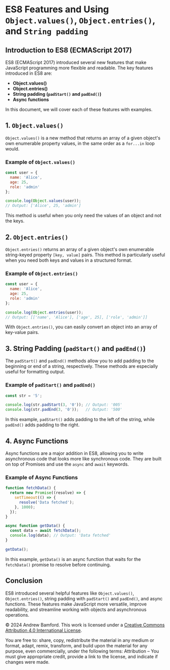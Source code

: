 # ES8 Features and Using `Object.values()`, `Object.entries()`, and `String padding`

## Introduction to ES8 (ECMAScript 2017)

ES8 (ECMAScript 2017) introduced several new features that make JavaScript programming more flexible and readable. The key features introduced in ES8 are:

- **Object.values()**
- **Object.entries()**
- **String padding (`padStart()` and `padEnd()`)**
- **Async functions**

In this document, we will cover each of these features with examples.

## 1. `Object.values()`

`Object.values()` is a new method that returns an array of a given object's own enumerable property values, in the same order as a `for...in` loop would.

### Example of `Object.values()`

```javascript
const user = {
  name: 'Alice',
  age: 25,
  role: 'admin'
};

console.log(Object.values(user)); 
// Output: ['Alice', 25, 'admin']
```

This method is useful when you only need the values of an object and not the keys.

## 2. `Object.entries()`

`Object.entries()` returns an array of a given object's own enumerable string-keyed property `[key, value]` pairs. This method is particularly useful when you need both keys and values in a structured format.

### Example of `Object.entries()`

```javascript
const user = {
  name: 'Alice',
  age: 25,
  role: 'admin'
};

console.log(Object.entries(user)); 
// Output: [['name', 'Alice'], ['age', 25], ['role', 'admin']]
```

With `Object.entries()`, you can easily convert an object into an array of key-value pairs.

## 3. String Padding (`padStart()` and `padEnd()`)

The `padStart()` and `padEnd()` methods allow you to add padding to the beginning or end of a string, respectively. These methods are especially useful for formatting output.

### Example of `padStart()` and `padEnd()`

```javascript
const str = '5';

console.log(str.padStart(3, '0')); // Output: '005'
console.log(str.padEnd(3, '0'));   // Output: '500'
```

In this example, `padStart()` adds padding to the left of the string, while `padEnd()` adds padding to the right.

## 4. Async Functions

Async functions are a major addition in ES8, allowing you to write asynchronous code that looks more like synchronous code. They are built on top of Promises and use the `async` and `await` keywords.

### Example of Async Functions

```javascript
function fetchData() {
  return new Promise((resolve) => {
    setTimeout(() => {
      resolve('Data fetched');
    }, 1000);
  });
}

async function getData() {
  const data = await fetchData();
  console.log(data); // Output: 'Data fetched'
}

getData();
```

In this example, `getData()` is an async function that waits for the `fetchData()` promise to resolve before continuing.

## Conclusion

ES8 introduced several helpful features like `Object.values()`, `Object.entries()`, string padding with `padStart()` and `padEnd()`, and async functions. These features make JavaScript more versatile, improve readability, and streamline working with objects and asynchronous operations.

© 2024 Andrew Bamford. This work is licensed under a [Creative Commons Attribution 4.0 International License](https://creativecommons.org/licenses/by/4.0/).

You are free to: share, copy, redistribute the material in any medium or format, adapt, remix, transform, and build upon the material for any purpose, even commercially, under the following terms: Attribution – You must give appropriate credit, provide a link to the license, and indicate if changes were made.
